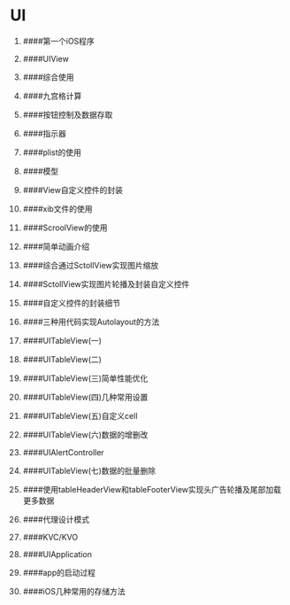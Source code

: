  
### 

# UI

1. ####第一个iOS程序
2. ####UIView
3. ####综合使用
4. ####九宫格计算
5. ####按钮控制及数据存取
6. ####指示器
7. ####plist的使用
8. ####模型
9. ####View自定义控件的封装
10. ####xib文件的使用
11. ####ScroolView的使用
12. ####简单动画介绍
13. ####综合通过SctollView实现图片缩放
14. ####SctollView实现图片轮播及封装自定义控件
15. ####自定义控件的封装细节
16. ####三种用代码实现Autolayout的方法
17. ####UITableView(一)
18. ####UITableView(二)
19. ####UITableView(三)简单性能优化
20. ####UITableView(四)几种常用设置
21. ####UITableView(五)自定义cell

22. ####UITableView(六)数据的增删改

23. ####UIAlertController

24. ####UITableView(七)数据的批量删除

25. ####使用tableHeaderView和tableFooterView实现头广告轮播及尾部加载更多数据

26. ####代理设计模式

27. ####KVC/KVO

28. ####UIApplication

29. ####app的启动过程
30. ####iOS几种常用的存储方法
